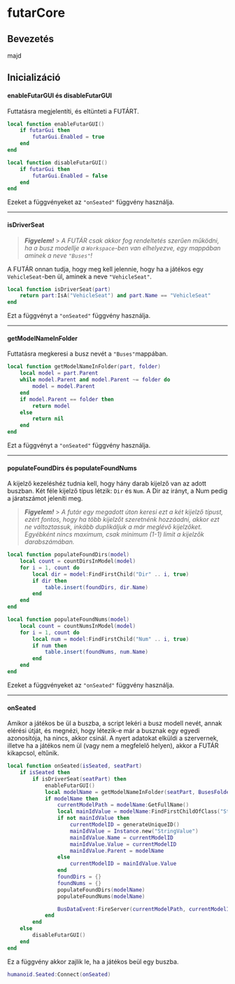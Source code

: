 
# futarCore

## Bevezetés

majd

## Inicializáció


#### enableFutarGUI és disableFutarGUI

Futtatásra megjelentíti, és eltünteti a FUTÁRT.

```lua
local function enableFutarGUI()
	if futarGui then
		futarGui.Enabled = true
	end
end
```
```lua
local function disableFutarGUI()
	if futarGui then
		futarGui.Enabled = false
	end
end
```

Ezeket a függvényeket az `"onSeated"` függvény használja.

---

#### isDriverSeat

> **_Figyelem!_** > _A FUTÁR csak akkor fog rendeltetés szerűen működni, ha a busz modellje a `Workspace`-ben van elhelyezve, egy mappában aminek a neve `"Buses"`!_

A FUTÁR onnan tudja, hogy meg kell jelennie, hogy ha a játékos egy `VehicleSeat`-ben ül, aminek a neve `"VehicleSeat"`.

```lua
local function isDriverSeat(part)
	return part:IsA("VehicleSeat") and part.Name == "VehicleSeat"
end
```

Ezt a függvényt a `"onSeated"` függvény használja.

---

#### getModelNameInFolder

Futtatásra megkeresi a busz nevét a `"Buses"`mappában.

```lua
local function getModelNameInFolder(part, folder)
	local model = part.Parent
	while model.Parent and model.Parent ~= folder do
		model = model.Parent
	end
	if model.Parent == folder then
		return model
	else
		return nil
	end
end
```

Ezt a függvényt a `"onSeated"` függvény használja.

---

#### populateFoundDirs és populateFoundNums

A kijelző kezeléshéz tudnia kell, hogy hány darab kijelző van az adott buszban. Két féle kijelző típus létzik: `Dir` és `Num`. A Dir az irányt, a Num pedig a járatszámot jeleníti meg.

> **_Figyelem!_** > _A futár egy megadott úton keresi ezt a két kijelző típust, ezért fontos, hogy ha több kijelzőt szeretnénk hozzáadni, akkor ezt ne változtassuk, inkább duplikáljuk a már meglévő kijelzőket.
> Egyébként nincs maximum, csak minimum (1-1) limit a kijelzők darabszámában._

```lua
local function populateFoundDirs(model)
	local count = countDirsInModel(model)
	for i = 1, count do
		local dir = model:FindFirstChild("Dir" .. i, true)
		if dir then
			table.insert(foundDirs, dir.Name)
		end
	end
end
```
```lua
local function populateFoundNums(model)
	local count = countNumsInModel(model)
	for i = 1, count do
		local num = model:FindFirstChild("Num" .. i, true)
		if num then
			table.insert(foundNums, num.Name)
		end
	end
end
```

Ezeket a függvényeket az `"onSeated"` függvény használja.

---

#### onSeated

Amikor a játékos be ül a buszba, a script lekéri a busz modell nevét, annak elérési útját, és megnézi, hogy létezik-e már a busznak egy egyedi azonosítója, ha nincs, akkor csinál. A nyert adatokat elküldi a szervernek, illetve ha a játékos nem ül (vagy nem a megfelelő helyen), akkor a FUTÁR kikapcsol, eltűnik.

```lua
local function onSeated(isSeated, seatPart)
	if isSeated then
		if isDriverSeat(seatPart) then
			enableFutarGUI()
			local modelName = getModelNameInFolder(seatPart, BusesFolder)
			if modelName then
				currentModelPath = modelName:GetFullName()
				local mainIdValue = modelName:FindFirstChildOfClass("StringValue")
				if not mainIdValue then
					currentModelID = generateUniqueID()
					mainIdValue = Instance.new("StringValue")
					mainIdValue.Name = currentModelID
					mainIdValue.Value = currentModelID
					mainIdValue.Parent = modelName
				else
					currentModelID = mainIdValue.Value
				end
				foundDirs = {}
				foundNums = {}
				populateFoundDirs(modelName)
				populateFoundNums(modelName)

				BusDataEvent:FireServer(currentModelPath, currentModelID, foundDirs, foundNums)
			end
		end
	else
		disableFutarGUI()
	end
end
```

Ez a függvény akkor zajlik le, ha a játékos beül egy buszba.

```lua
humanoid.Seated:Connect(onSeated)
```

